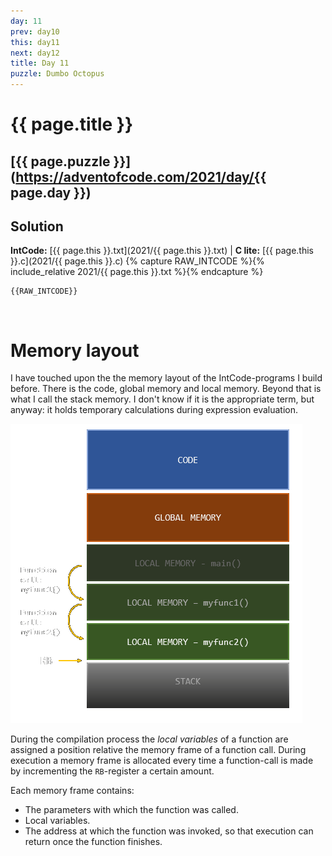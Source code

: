 ```yaml
---
day: 11
prev: day10
this: day11
next: day12
title: Day 11
puzzle: Dumbo Octopus
---
```

# {{ page.title }}

## [{{ page.puzzle }}](https://adventofcode.com/2021/day/{{ page.day }})


## Solution


**IntCode:** [{{ page.this }}.txt](2021/{{ page.this }}.txt) &#124; **C lite:** [{{ page.this }}.c](2021/{{ page.this }}.c)
{% capture RAW_INTCODE %}{% include_relative 2021/{{ page.this }}.txt %}{% endcapture %}

```
{{RAW_INTCODE}}
```

&nbsp;

# Memory layout

I have touched upon the the memory layout of the IntCode-programs I build before. There is the code, global memory and local memory. Beyond that is what I call the stack memory. I don't know if it is the appropriate term, but anyway: it holds temporary calculations during expression evaluation.

![The memory layout of an IntCode-program](assets/memory_layout.png)

During the compilation process the *local variables* of a function are assigned a position relative the memory frame of a function call. During execution a memory frame is allocated every time a function-call is made by incrementing the `RB`-register a certain amount.

Each memory frame contains:
- The parameters with which the function was called.
- Local variables.
- The address at which the function was invoked, so that execution can return once the function finishes.